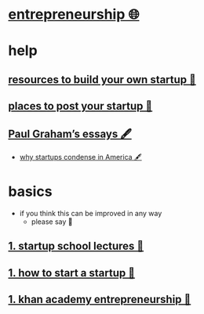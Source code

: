 # [entrepreneurship 🌐](http://www.wikiwand.com/en/Entrepreneurship)


# help


## [resources to build your own startup 🐙](https://github.com/KrishMunot/awesome-startup)

## [places to post your startup 🐙](https://github.com/mmccaff/PlacesToPostYourStartup)

## [Paul Graham’s essays 🖋️](http://www.paulgraham.com/articles.html)

- [why startups condense in America 🖋️](http://www.paulgraham.com/america.html)


# basics

- if you think this can be improved in any way  
	- please say 💙


## [1. startup school lectures 📝](https://www.startupschool.org/)

## [1. how to start a startup 📖](https://leanpub.com/how_to_start_a_startup)

## [1. khan academy entrepreneurship 👀](https://www.khanacademy.org/economics-finance-domain/entrepreneurship2)

